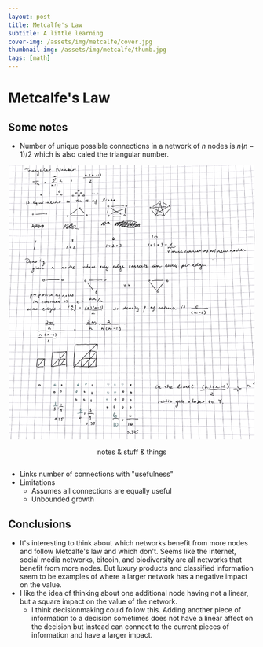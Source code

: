 ```yaml
---
layout: post
title: Metcalfe's Law
subtitle: A little learning 
cover-img: /assets/img/metcalfe/cover.jpg
thumbnail-img: /assets/img/metcalfe/thumb.jpg
tags: [math]
---
```


# Metcalfe's Law

## Some notes 
* Number of unique possible connections in a network of $n$ nodes is $n(n-1)/2$ which is also caled the triangular number. 

<div style="display: flex; justify-content: center; text-align: center;">
 <div class="image">
    <img src="/assets/img/metcalfe/Metcalfe.png" width="500"/>
    <p>notes & stuff & things</p>
</div>
</div>

* Links number of connections with "usefulness" 
* Limitations
    * Assumes all connections are equally useful
    * Unbounded growth

## Conclusions
* It's interesting to think about which networks benefit from more nodes and follow Metcalfe's law and which don't. Seems like the internet, social media networks, bitcoin, and biodiversity are all networks that benefit from more nodes. But luxury products and classified information seem to be examples of where a larger network has a negative impact on the value. 
* I like the idea of thinking about one additional node having not a linear, but a square impact on the value of the network.
    * I think decisionmaking could follow this. Adding another piece of information to a decision sometimes does not have a linear affect on the decision but instead can connect to the current pieces of information and have a larger impact. 
